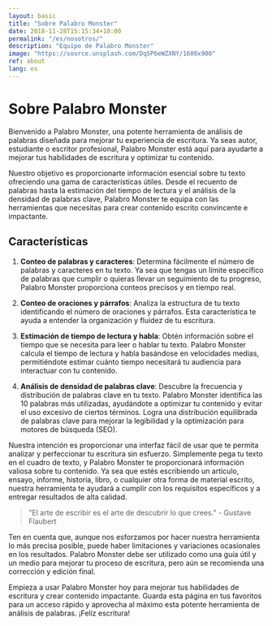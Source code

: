 ```yaml
---
layout: basic
title: "Sobre Palabro Monster"
date: 2018-11-28T15:15:34+10:00
permalink: "/es/nosotros/"
description: "Equipo de Palabro Monster"
image: "https://source.unsplash.com/Dq5P6eWZXNY/1600x900"
ref: about
lang: es
---
```


# Sobre Palabro Monster

Bienvenido a Palabro Monster, una potente herramienta de análisis de palabras diseñada para mejorar tu experiencia de escritura. Ya seas autor, estudiante o escritor profesional, Palabro Monster está aquí para ayudarte a mejorar tus habilidades de escritura y optimizar tu contenido.

Nuestro objetivo es proporcionarte información esencial sobre tu texto ofreciendo una gama de características útiles. Desde el recuento de palabras hasta la estimación del tiempo de lectura y el análisis de la densidad de palabras clave, Palabro Monster te equipa con las herramientas que necesitas para crear contenido escrito convincente e impactante.

## Características

1. **Conteo de palabras y caracteres**: Determina fácilmente el número de palabras y caracteres en tu texto. Ya sea que tengas un límite específico de palabras que cumplir o quieras llevar un seguimiento de tu progreso, Palabro Monster proporciona conteos precisos y en tiempo real.

2. **Conteo de oraciones y párrafos**: Analiza la estructura de tu texto identificando el número de oraciones y párrafos. Esta característica te ayuda a entender la organización y fluidez de tu escritura.

3. **Estimación de tiempo de lectura y habla**: Obtén información sobre el tiempo que se necesita para leer o hablar tu texto. Palabro Monster calcula el tiempo de lectura y habla basándose en velocidades medias, permitiéndote estimar cuánto tiempo necesitará tu audiencia para interactuar con tu contenido.

4. **Análisis de densidad de palabras clave**: Descubre la frecuencia y distribución de palabras clave en tu texto. Palabro Monster identifica las 10 palabras más utilizadas, ayudándote a optimizar tu contenido y evitar el uso excesivo de ciertos términos. Logra una distribución equilibrada de palabras clave para mejorar la legibilidad y la optimización para motores de búsqueda (SEO).

Nuestra intención es proporcionar una interfaz fácil de usar que te permita analizar y perfeccionar tu escritura sin esfuerzo. Simplemente pega tu texto en el cuadro de texto, y Palabro Monster te proporcionará información valiosa sobre tu contenido. Ya sea que estés escribiendo un artículo, ensayo, informe, historia, libro, o cualquier otra forma de material escrito, nuestra herramienta te ayudará a cumplir con los requisitos específicos y a entregar resultados de alta calidad.

> "El arte de escribir es el arte de descubrir lo que crees." - Gustave Flaubert

Ten en cuenta que, aunque nos esforzamos por hacer nuestra herramienta lo más precisa posible, puede haber limitaciones y variaciones ocasionales en los resultados. Palabro Monster debe ser utilizado como una guía útil y un medio para mejorar tu proceso de escritura, pero aún se recomienda una corrección y edición final.

Empieza a usar Palabro Monster hoy para mejorar tus habilidades de escritura y crear contenido impactante. Guarda esta página en tus favoritos para un acceso rápido y aprovecha al máximo esta potente herramienta de análisis de palabras. ¡Feliz escritura!
